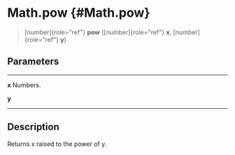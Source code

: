 Math.pow {#Math.pow}
========

> [number]{role="ref"} **pow** ([number]{role="ref"} **x**,
> [number]{role="ref"} **y**)

Parameters
----------

  ------- ----------
  **x**   Numbers.

  **y**   
  ------- ----------

Description
-----------

Returns x raised to the power of y.
